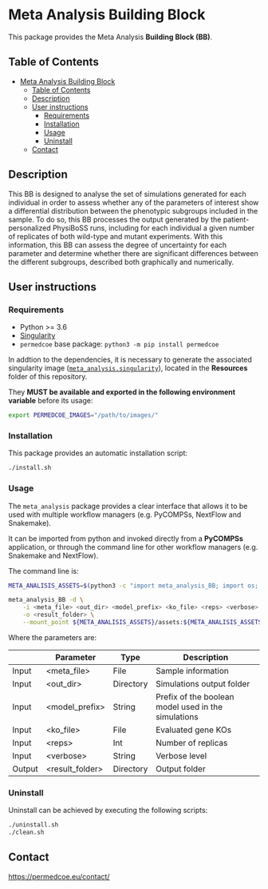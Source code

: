 # Meta Analysis Building Block

This package provides the Meta Analysis **Building Block (BB)**.

## Table of Contents

- [Meta Analysis Building Block](#meta-analysis-building-block)
  - [Table of Contents](#table-of-contents)
  - [Description](#description)
  - [User instructions](#user-instructions)
    - [Requirements](#requirements)
    - [Installation](#installation)
    - [Usage](#usage)
    - [Uninstall](#uninstall)
  - [Contact](#contact)

## Description

This BB is designed to analyse the set of simulations generated for each individual in order to assess whether any of the parameters of interest show a differential distribution between the phenotypic subgroups included in the sample. To do so, this BB processes the output generated by the patient-personalized PhysiBoSS runs, including for each individual a given number of replicates of both wild-type and mutant experiments. With this information, this BB can assess the degree of uncertainty for each parameter and determine whether there are significant differences between the different subgroups, described both graphically and numerically.


## User instructions

### Requirements

- Python >= 3.6
- [Singularity](https://singularity.lbl.gov/docs-installation)
- `permedcoe` base package: `python3 -m pip install permedcoe`

In addtion to the dependencies, it is necessary to generate the associated
singularity image ([`meta_analysis.singularity`](../Resources/images/meta_analysis.singularity)),
located in the **Resources** folder of this repository.

They **MUST be available and exported in the following environment variable**
before its usage:

```bash
export PERMEDCOE_IMAGES="/path/to/images/"
```

### Installation

This package provides an automatic installation script:

```bash
./install.sh
```

### Usage

The `meta_analysis` package provides a clear interface that allows
it to be used with multiple workflow managers (e.g. PyCOMPSs, NextFlow and
Snakemake).

It can be imported from python and invoked directly from a **PyCOMPSs**
application, or through the command line for other workflow managers
(e.g. Snakemake and NextFlow).

The command line is:

```bash
META_ANALISIS_ASSETS=$(python3 -c "import meta_analysis_BB; import os; print(os.path.dirname(meta_analysis_BB.__file__))")

meta_analysis_BB -d \
    -i <meta_file> <out_dir> <model_prefix> <ko_file> <reps> <verbose> \
    -o <result_folder> \
    --mount_point ${META_ANALISIS_ASSETS}/assets:${META_ANALISIS_ASSETS}/assets
```

Where the parameters are:

|        | Parameter          | Type      | Description                                             |
|--------|--------------------|-----------|---------------------------------------------------------|
| Input  | \<meta_file>       | File      | Sample information                                      |
| Input  | \<out_dir>         | Directory | Simulations output folder                               |
| Input  | \<model_prefix>    | String    | Prefix of the boolean model used in the simulations     |
| Input  | \<ko_file>         | File      | Evaluated gene KOs                                      |
| Input  | \<reps>            | Int       | Number of replicas                                      |
| Input  | \<verbose>         | String    | Verbose level                                           |
| Output | \<result_folder>   | Directory | Output folder                                           |

### Uninstall

Uninstall can be achieved by executing the following scripts:

```bash
./uninstall.sh
./clean.sh
```

## Contact

<https://permedcoe.eu/contact/>
